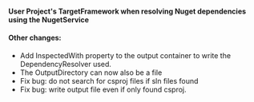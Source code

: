 #### User Project's TargetFramework when resolving Nuget dependencies using the NugetService

#### Other changes:
- Add InspectedWith property to the output container to write the DependencyResolver used.
- The OutputDirectory can now also be a file
- Fix bug: do not search for csproj files if sln files found
- Fix bug: write output file even if only found csproj.